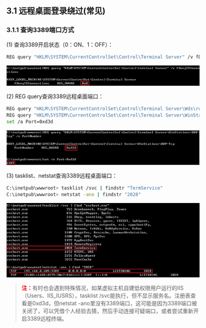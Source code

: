 ## 3.1 远程桌面登录绕过(常见)

### 3.1.1 查询3389端口方式

(1) 查询3389开启状态（0：ON、1：OFF）：

```bash
REG query "HKLM\SYSTEM\CurrentControlSet\Control\Terminal Server" /v fDenyTSConnections
```

![](./Images/3.1.1.png)



(2) REG query查询3389远程桌面端口：

```bash
REG query "HKLM\SYSTEM\CurrentControlSet\Control\Terminal Server\Wds\rdpwd\Tds" /s
REG query "HKLM\SYSTEM\CurrentControlSet\Control\Terminal Server\WinStations\RDP-Tcp" /v PortNumber
set /a Port=0xd3d
```

![](./Images/3.1.2.png)



(3) tasklist、netstat查询3389远程桌面端口：

```bash
C:\inetpub\wwwroot> tasklist /svc | findstr "TermService"
C:\inetpub\wwwroot> netstat -ano | findstr "2028"
```

![](./Images/3.1.3.png)


> <font color=red>**注：**</font>有时也会遇到特殊情况，如某虚拟主机自建低权限用户运行的IIS（Users、IIS_IUSRS），tasklist /svc能执行，但不显示服务名。注册表查看是0xd3d，但netstat -ano里没有3389端口，这可能是因为3389端口被关闭了，可以凭借个人经验去猜，然后手动连接可疑端口，或者尝试重新开启3389远程终端。
